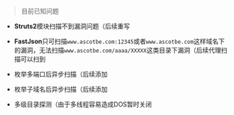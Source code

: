 > 目前已知问题

- **Struts2**模块扫描不到漏洞问题（后续重写

- **FastJson**只可扫描`www.ascotbe.com:12345`或者`www.ascotbe.com`这样域名下的漏洞，无法扫描`www.ascotbe.com/aaaa/XXXXX`这类目录下漏洞（后续代理扫描可以扫到
- 枚举多端口后异步扫描（后续添加
- 枚举子域名后异步扫描（后续添加
- 多级目录探测（由于多线程容易造成DOS暂时关闭